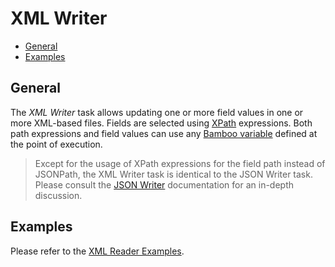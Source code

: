 # XML Writer

- [General](/tasks/xml_writer?id=general)
- [Examples](/tasks/xml_writer?id=examples)

## General

The *XML Writer* task allows updating one or more field values in one or more XML-based files.
Fields are selected using [XPath](https://www.w3.org/TR/xpath-3/) expressions.
Both path expressions and field values can use any [Bamboo variable](https://confluence.atlassian.com/bamboo/bamboo-variables-289277087.html) defined at the point of execution.

> Except for the usage of XPath expressions for the field path instead of JSONPath, the XML Writer task is identical to the JSON Writer task.
> Please consult the [JSON Writer](/tasks/json_writer.md) documentation for an in-depth discussion.

## Examples

Please refer to the [XML Reader Examples](/tasks/xml_reader?id=examples).